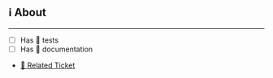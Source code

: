 ## ℹ️ About

<!-- Describe your changes here ;) -->


---

- [ ] Has 🧪 tests
- [ ] Has 📖 documentation

<!-- Add the link to the Jira ticket inside the parentheses -->
<!-- example: https://lovetoknow.atlassian.net/browse/<related-ticket> -->

- [🎫 Related Ticket](https://lovetoknow.atlassian.net/browse/) 

<!-- Remember you can override this template by creating a `.github/PULL_REQUEST_TEMPLATE.md` in your repository. The template you're seeing is in the https://github.com/LoveToKnow/.github repository -->

